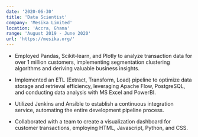```yaml
---
date: '2020-06-30'
title: 'Data Scientist'
company: 'Mesika Limited'
location: 'Accra, Ghana'
range: 'August 2019 - June 2020'
url: 'https://mesika.org/'
---
```


- Employed Pandas, Scikit-learn, and Plotly to analyze transaction data for over 1 million customers, implementing segmentation clustering algorithms and deriving valuable business insights.

- Implemented an ETL (Extract, Transform, Load) pipeline to optimize data storage and retrieval efficiency, leveraging Apache Flow, PostgreSQL, and conducting data analysis with MS Excel and PowerBI.

- Utilized Jenkins and Ansible to establish a continuous integration service, automating the entire development pipeline process.

- Collaborated with a team to create a visualization dashboard for customer transactions, employing HTML, Javascript, Python, and CSS.
